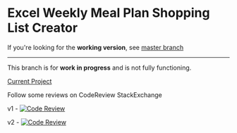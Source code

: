 # Excel Weekly Meal Plan Shopping List Creator

If you're looking for the **working version**, see [master branch](https://github.com/RaymondWise/Excel-Weekly-Meal-Plan-Shopping-List-Generator/tree/master)

--------------

This branch is for **work in progress** and is not fully functioning.

[Current Project](https://github.com/RaymondWise/Excel-Weekly-Meal-Plan-Shopping-List-Generator/projects/1)

Follow some reviews on CodeReview StackExchange

v1 - [![Code Review](http://www.zomis.net/codereview/shield/?qid=186775)](http://codereview.stackexchange.com/q/186775/75587)

v2 - [![Code Review](http://www.zomis.net/codereview/shield/?qid=186874)](http://codereview.stackexchange.com/q/186874/75587)

